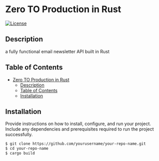 # Zero TO Production in Rust

[![License](https://img.shields.io/badge/license-MIT-blue.svg)](https://github.com/yourusername/your-repo-name/blob/main/LICENSE)

## Description

a fully functional email newsletter API built in Rust

## Table of Contents

- [Zero TO Production in Rust](#zero-to-production-in-rust)
  - [Description](#description)
  - [Table of Contents](#table-of-contents)
  - [Installation](#installation)

## Installation

Provide instructions on how to install, configure, and run your project. Include any dependencies and prerequisites required to run the project successfully.

```bash
$ git clone https://github.com/yourusername/your-repo-name.git
$ cd your-repo-name
$ cargo build